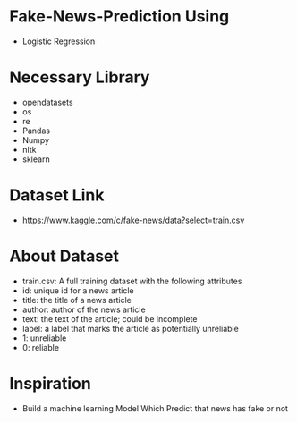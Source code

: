 # Fake-News-Prediction Using

- Logistic Regression

# Necessary Library

- opendatasets
- os
- re
- Pandas
- Numpy
- nltk
- sklearn

# Dataset Link

- https://www.kaggle.com/c/fake-news/data?select=train.csv

# About Dataset

- train.csv: A full training dataset with the following attributes
- id: unique id for a news article
- title: the title of a news article
- author: author of the news article
- text: the text of the article; could be incomplete
- label: a label that marks the article as potentially unreliable
- 1: unreliable
- 0: reliable

# Inspiration

- Build a machine learning Model Which Predict that news has fake or not
